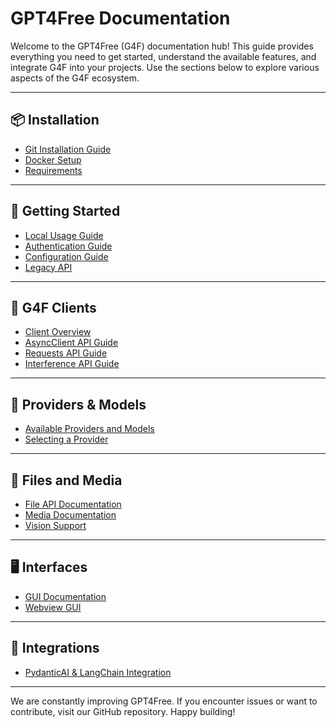 # GPT4Free Documentation

Welcome to the GPT4Free (G4F) documentation hub! This guide provides everything you need to get started, understand the available features, and integrate G4F into your projects. Use the sections below to explore various aspects of the G4F ecosystem.

---

## 📦 Installation

- [Git Installation Guide](git.html)
- [Docker Setup](docker.html)
- [Requirements](requirements.html)

---

## 🚀 Getting Started

- [Local Usage Guide](local.html)
- [Authentication Guide](authentication.html)
- [Configuration Guide](configuration.html)
- [Legacy API](legacy.html)

---

## 🤖 G4F Clients

- [Client Overview](client.html)
- [AsyncClient API Guide](async_client.html)
- [Requests API Guide](requests.html)
- [Interference API Guide](interference-api.html)

---

## 🧠 Providers & Models

- [Available Providers and Models](providers-and-models.html)
- [Selecting a Provider](selecting_a_provider.html)

---

## 📂 Files and Media

- [File API Documentation](file.html)
- [Media Documentation](media.html)
- [Vision Support](vision.html)

---

## 🖥️ Interfaces

- [GUI Documentation](gui.html)
- [Webview GUI](webview.html)

---

## 🧩 Integrations

- [PydanticAI & LangChain Integration](pydantic_ai.html)

---

We are constantly improving GPT4Free. If you encounter issues or want to contribute, visit our GitHub repository. Happy building!